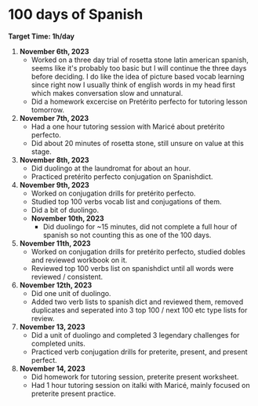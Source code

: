 # 100 days of Spanish
**Target Time: 1h/day**

1. **November 6th, 2023**
    - Worked on a three day trial of rosetta stone latin american spanish, seems like it's probably too basic but I will continue the three days before deciding. I do like the idea of picture based vocab learning since right now I usually think of english words in my head first which makes conversation slow and unnatural.
    - Did a homework excercise on Pretérito perfecto for tutoring lesson tomorrow.
1. **November 7th, 2023**
    - Had a one hour tutoring session with Maricé about pretérito perfecto.
    - Did about 20 minutes of rosetta stone, still unsure on value at this stage.
1. **November 8th, 2023**
    - Did duolingo at the laundromat for about an hour.
    - Practiced pretérito perfecto conjugation on Spanishdict.
1. **November 9th, 2023**
    - Worked on conjugation drills for pretérito perfecto.
    - Studied top 100 verbs vocab list and conjugations of them.
    - Did a bit of duolingo.
    - **November 10th, 2023**
        - Did duolingo for ~15 minutes, did not complete a full hour of spanish so not counting this as one of the 100 days.
1. **November 11th, 2023**
    - Worked on conjugation drills for pretérito perfecto, studied dobles and reviewed workbook on it.
    - Reviewed top 100 verbs list on spanishdict until all words were reviewed / consistent.
1. **November 12th, 2023**
    - Did one unit of duolingo.
    - Added two verb lists to spanish dict and reviewed them, removed duplicates and seperated into 3 top 100 / next 100  etc type lists for review.
1. **November 13, 2023**
    - Did a unit of duolingo and completed 3 legendary challenges for completed units.
    - Practiced verb conjugation drills for preterite, present, and present perfect.
1. **November 14, 2023**
    - Did homework for tutoring session, preterite present worksheet.
    - Had 1 hour tutoring session on italki with Maricé, mainly focused on preterite present practice.